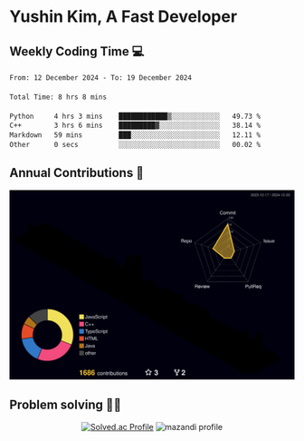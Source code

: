 # Yushin Kim, A Fast Developer

## Weekly Coding Time 💻

<!--START_SECTION:waka-->

```txt
From: 12 December 2024 - To: 19 December 2024

Total Time: 8 hrs 8 mins

Python     4 hrs 3 mins    ████████████▒░░░░░░░░░░░░   49.73 %
C++        3 hrs 6 mins    █████████▓░░░░░░░░░░░░░░░   38.14 %
Markdown   59 mins         ███░░░░░░░░░░░░░░░░░░░░░░   12.11 %
Other      0 secs          ░░░░░░░░░░░░░░░░░░░░░░░░░   00.02 %
```

<!--END_SECTION:waka-->

## Annual Contributions 🏃

![](./profile-3d-contrib/profile-night-rainbow.svg)

## Problem solving 👨‍💻

<div align="center">

[![Solved.ac Profile](http://mazassumnida.wtf/api/v2/generate_badge?boj=kys010306)](https://solved.ac/kys010306)
![mazandi profile](http://mazandi.herokuapp.com/api?handle=kys010306&theme=dark)

</div>
